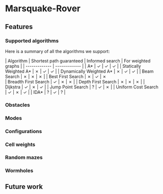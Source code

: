 # Marsquake-Rover

## Features

### Supported algorithms

Here is a summary of all the algorithms we support:

| Algorithm  | Shortest path guaranteed | Informed search | For weighted graphs |
| ------------- | ------------- |
| A*  | ✓  | ✓ | ✓ |
| Statically Weighted A*  | ✗  | ✓ | ✓ |
| Dynamically Weighted A*  | ✗  | ✓ | ✓ |
| Beam Search  | ✗  | ✗ | ✗ |
| Best First Search  | ✗  | ✓ |  ✗  
| Breadth First Search  | ✓  | ✗  | ✗  |
| Depth First Search  | ✗  | ✗  | ✗  |
| Dijkstra  | ✓  | ✗  | ✓  |
| Jump Point Search  | ?  | ✓ | ✗  |
| Uniform Cost Search  | ✓  | ✗  | ✓  |
| IDA*  | ?  | ✓ | ? |

### Obstacles

### Modes

### Configurations

### Cell weights

### Random mazes

### Wormholes

## Future work
